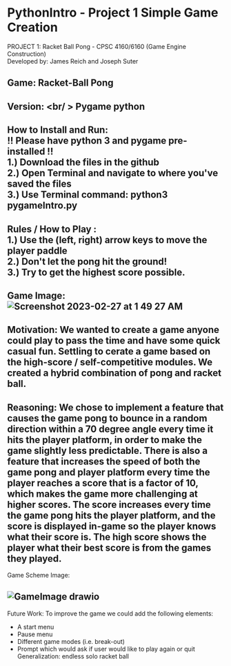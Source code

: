 # PythonIntro - Project 1 Simple Game Creation
PROJECT 1: Racket Ball Pong - CPSC 4160/6160 (Game Engine Construction) <br />
Developed by: James Reich and Joseph Suter <br />

Game: Racket-Ball Pong <br />
-------------------------------------
Version: <br/ >
Pygame python 
<br />
------------------------------------
How to Install and Run: <br />
!! Please have python 3 and pygame pre-installed !! <br />
1.) Download the files in the github <br />
2.) Open Terminal and navigate to where you've saved the files <br />
3.) Use Terminal command: python3 pygameIntro.py <br />
-------------------------------------
Rules / How to Play : <br />
1.) Use the (left, right) arrow keys to move the player paddle <br />
2.) Don't let the pong hit the ground! <br />
3.) Try to get the highest score possible. <br />
-------------------------------------
Game Image: <br />
![Screenshot 2023-02-27 at 1 49 27 AM](https://user-images.githubusercontent.com/112408320/221494261-dd155a67-c0c7-4530-8f2a-d07277a2583c.png) <br />
-------------------------------------

Motivation: We wanted to create a game anyone could play to pass the time and have some quick casual fun. Settling to cerate a game based on the high-score / self-competitive modules. We created a hybrid combination of pong and racket ball. <br />
-------------------------------------
Reasoning: We chose to implement a feature that causes the game pong to bounce in a random direction within a 70 degree angle every time it hits the player platform, in order to make the game slightly less predictable. There is also a feature that increases the speed of both the game pong and player platform every time the player reaches a score that is a factor of 10, which makes the game more challenging at higher scores. The score increases every time the game pong hits the player platform, and the score is displayed in-game so the player knows what their score is. The high score shows the player what their best score is from the games they played.<br />
------------------------------------
 Game Scheme Image: <br />
 
 ![GameImage drawio](https://user-images.githubusercontent.com/112408320/221486873-fa5a41ee-6658-40f4-8583-b28aeb628eff.png) <br />
------------------------------------
Future Work: To improve the game we could add the following elements: <br />
* A start menu
* Pause menu
* Different game modes (i.e. break-out)
* Prompt which would ask if user would like to play again or quit
Generalization: endless solo racket ball 
<br />

